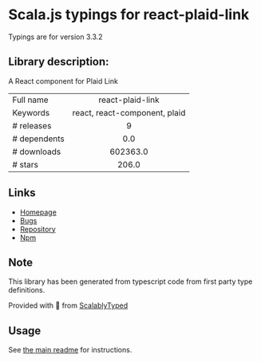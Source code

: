 
# Scala.js typings for react-plaid-link

Typings are for version 3.3.2

## Library description:
A React component for Plaid Link

|                    |                 |
| ------------------ | :-------------: |
| Full name          | react-plaid-link |
| Keywords           | react, react-component, plaid |
| # releases         | 9 |
| # dependents       | 0.0 |
| # downloads        | 602363.0 |
| # stars            | 206.0 |

## Links
- [Homepage](https://github.com/plaid/react-plaid-link)
- [Bugs](https://github.com/plaid/react-plaid-link/issues)
- [Repository](https://github.com/plaid/react-plaid-link)
- [Npm](https://www.npmjs.com/package/react-plaid-link)
    


## Note
This library has been generated from typescript code from first party type definitions.

Provided with :purple_heart: from [ScalablyTyped](https://github.com/oyvindberg/ScalablyTyped)

## Usage
See [the main readme](../../readme.md) for instructions.


